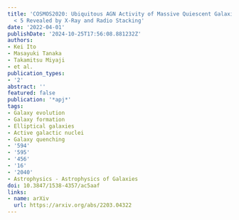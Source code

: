 ```yaml
---
title: 'COSMOS2020: Ubiquitous AGN Activity of Massive Quiescent Galaxies at 0 < z
  < 5 Revealed by X-Ray and Radio Stacking'
date: '2022-04-01'
publishDate: '2024-10-25T17:56:08.881232Z'
authors:
- Kei Ito
- Masayuki Tanaka
- Takamitsu Miyaji
- et al.
publication_types:
- '2'
abstract: ''
featured: false
publication: '*apj*'
tags:
- Galaxy evolution
- Galaxy formation
- Elliptical galaxies
- Active galactic nuclei
- Galaxy quenching
- '594'
- '595'
- '456'
- '16'
- '2040'
- Astrophysics - Astrophysics of Galaxies
doi: 10.3847/1538-4357/ac5aaf
links:
- name: arXiv
  url: https://arxiv.org/abs/2203.04322
---
```

